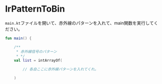 # IrPatternToBin

`main.kt`ファイルを開いて、赤外線のパターンを入れて、main関数を実行してください。

```kotlin
fun main() {

    /**
     * 赤外線信号のパターン
     * */
    val list = intArrayOf(

        // 各自ここに赤外線パターンを入れてくれ。

    )

```
